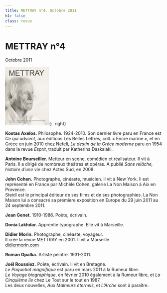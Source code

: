 ```yaml
---
title: METTRAY n°4. Octobre 2011
h1: false
class: revue
---
```


# METTRAY n°4

<span class="date">Octobre 2011</span>

![METTRAY n°4. Octobre 2011.](/files/mettray-s2-04.png){: .right}

**Kostas Axelos.** Philosophe. 1924-2010. Son dernier livre paru en France est *Ce qui advient*, aux éditions Les Belles Lettres, coll. « Encre marine », et en Grèce en juin 2010 chez Nefeli, *Le destin de la Grèce moderne* paru en 1954 dans la revue *Esprit*, traduit par Katherina Daskalaki.

**Antoine Bourseiller.** Metteur en scène, comédien et réalisateur. Il vit à Paris. Il a dirigé de nombreux théâtres et opéras. A publié *Sans relâche, histoire d’une vie* chez Actes Sud, en 2008.

**John Cohen.** Photographe, cinéaste, musicien. Il vit à New York. Il est représenté en France par Michèle Cohen, galerie La Non Maison à Aix en Provence.  
Steidl est le principal éditeur de ses films et de ses photographies. La Non Maison lui a consacré sa première exposition en Europe du 29 juin 2011 au 24 septembre 2011.

**Jean Genet.** 1910-1986. Poète, écrivain.

**Donia Lakhdar.** Apprentie typographe. Elle vit à Marseille.

**Didier Morin.** Photographe, cinéaste, voyageur.  
Il crée la revue <span class="mettray">METTRAY</span> en 2001. Il vit à Marseille.  
[didiermorin.com](http://didiermorin.com)

**Roman Opalka.** Artiste peintre. 1931-2011.

**Joël Roussiez.** Poète, écrivain. Il vit en Bretagne.  
*Le Paquebot magnifique* est paru en mars 2011 à la Rumeur libre.  
*Le Voyage biographique*, en février 2010 également à la Rumeur libre, et *La Cinquième île* chez Le Tout sur le tout en 1987.  
Les deux nouvelles, *Aux Malheurs éternels*, et *L’Arche* sont à paraître.